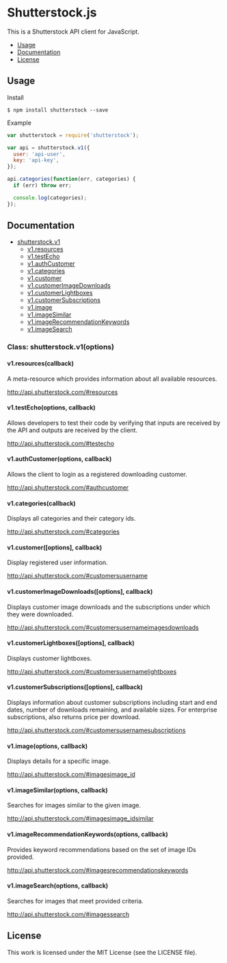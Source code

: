 # Shutterstock.js

This is a Shutterstock API client for JavaScript.

 * [Usage](#usage)
 * [Documentation](#documentation)
 * [License](#license)

## Usage

Install

``` console
$ npm install shutterstock --save
```

Example

``` javascript
var shutterstock = require('shutterstock');

var api = shutterstock.v1({
  user: 'api-user',
  key: 'api-key',
});

api.categories(function(err, categories) {
  if (err) throw err;

  console.log(categories);
});
```

## Documentation

 * [shutterstock.v1](#class-shutterstockv1options)
   * [v1.resources](#v1resourcescallback)
   * [v1.testEcho](#v1testechooptions-callback)
   * [v1.authCustomer](#v1authcustomeroptions-callback)
   * [v1.categories](#v1categoriescallback)
   * [v1.customer](#v1customeroptions-callback)
   * [v1.customerImageDownloads](#v1customerimagedownloadsoptions-callback)
   * [v1.customerLightboxes](#v1customerlightboxesoptions-callback)
   * [v1.customerSubscriptions](#v1customerlightboxesoptions-callback)
   * [v1.image](#v1imageoptions-callback)
   * [v1.imageSimilar](#v1imagesimilaroptions-callback)
   * [v1.imageRecommendationKeywords](#v1imagerecommendationkeywordsoptions-callback)
   * [v1.imageSearch](#v1imagesearchoptions-callback)

### Class: shutterstock.v1(options)

#### v1.resources(callback)

A meta-resource which provides information about all available resources.

http://api.shutterstock.com/#resources

#### v1.testEcho(options, callback)

Allows developers to test their code by verifying that inputs are received
by the API and outputs are received by the client.

http://api.shutterstock.com/#testecho

#### v1.authCustomer(options, callback)

Allows the client to login as a registered downloading customer.

http://api.shutterstock.com/#authcustomer

#### v1.categories(callback)

Displays all categories and their category ids.

http://api.shutterstock.com/#categories

#### v1.customer([options], callback)

Display registered user information.

http://api.shutterstock.com/#customersusername

#### v1.customerImageDownloads([options], callback)

Displays customer image downloads and the subscriptions under which they
were downloaded.

http://api.shutterstock.com/#customersusernameimagesdownloads

#### v1.customerLightboxes([options], callback)

Displays customer lightboxes.

http://api.shutterstock.com/#customersusernamelightboxes

#### v1.customerSubscriptions([options], callback)

Displays information about customer subscriptions including start and end
dates, number of downloads remaining, and available sizes. For enterprise
subscriptions, also returns price per download.

http://api.shutterstock.com/#customersusernamesubscriptions

#### v1.image(options, callback)

Displays details for a specific image.

http://api.shutterstock.com/#imagesimage_id

#### v1.imageSimilar(options, callback)

Searches for images similar to the given image.

http://api.shutterstock.com/#imagesimage_idsimilar

#### v1.imageRecommendationKeywords(options, callback)

Provides keyword recommendations based on the set of image IDs provided.

http://api.shutterstock.com/#imagesrecommendationskeywords

#### v1.imageSearch(options, callback)

Searches for images that meet provided criteria.

http://api.shutterstock.com/#imagessearch

## License

This work is licensed under the MIT License (see the LICENSE file).
